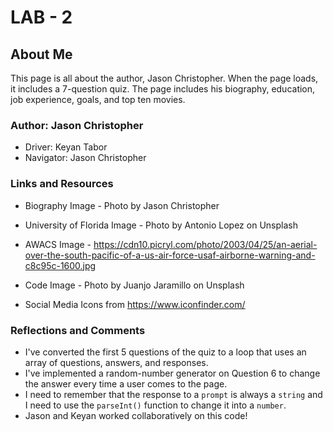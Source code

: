 # LAB - 2

## About Me

This page is all about the author, Jason Christopher. When the page loads, it includes a 7-question quiz. The page includes his biography, education, job experience, goals, and top ten movies.

### Author: Jason Christopher 
* Driver: Keyan Tabor
* Navigator: Jason Christopher

### Links and Resources

* Biography Image - Photo by Jason Christopher
* University of Florida Image - Photo by Antonio Lopez on Unsplash
* AWACS Image - <https://cdn10.picryl.com/photo/2003/04/25/an-aerial-over-the-south-pacific-of-a-us-air-force-usaf-airborne-warning-and-c8c95c-1600.jpg>
* Code Image - Photo by Juanjo Jaramillo on Unsplash

* Social Media Icons from <https://www.iconfinder.com/>

### Reflections and Comments

* I've converted the first 5 questions of the quiz to a loop that uses an array of questions, answers, and responses.
* I've implemented a random-number generator on Question 6 to change the answer every time a user comes to the page.
* I need to remember that the response to a `prompt` is always a `string` and I need to use the `parseInt()` function to change it into a `number`.
* Jason and Keyan worked collaboratively on this code!
